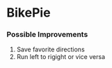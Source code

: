 # BikePie 
### Possible Improvements
1. Save favorite directions
2. Run left to rigight or vice versa
